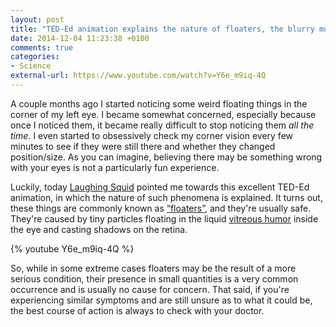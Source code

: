 ```yaml
---
layout: post
title: "TED-Ed animation explains the nature of floaters, the blurry moving things that sometimes swim across our field of vision"
date: 2014-12-04 11:23:38 +0100
comments: true
categories: 
- Science
external-url: https://www.youtube.com/watch?v=Y6e_m9iq-4Q
---
```


A couple months ago I started noticing some weird floating things in the corner of my left eye. I became somewhat concerned, especially because once I noticed them, it became really difficult to stop noticing them _all the time_. I even started to obsessively check my corner vision every few minutes to see if they were still there and whether they changed position/size. As you can imagine, believing there may be something wrong with your eyes is not a particularly fun experience.

Luckily, today [Laughing Squid](http://laughingsquid.com/a-ted-ed-animation-explaining-the-nature-of-those-floating-things-that-sometimes-appear-in-the-eye/) pointed me towards this excellent TED-Ed animation, in which the nature of such phenomena is explained. It turns out, these things are commonly known as [“floaters”](http://en.wikipedia.org/wiki/Floater), and they're usually safe. They're caused by tiny particles floating in the liquid [vitreous humor](http://en.wikipedia.org/wiki/Vitreous_humour) inside the eye and casting shadows on the retina.

{% youtube Y6e_m9iq-4Q %}

So, while in some extreme cases floaters may be the result of a more serious condition, their presence in small quantities is a very common occurrence and is usually no cause for concern. That said, if you're experiencing similar symptoms and are still unsure as to what it could be, the best course of action is always to check with your doctor.